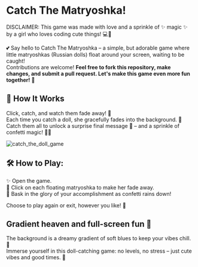 # Catch The Matryoshka! 

DISCLAIMER: This game was made with love and a sprinkle of ✨ magic ✨ by a girl who loves coding cute things! 💻🌸

💕 Say hello to Catch The Matryoshka – a simple, but adorable game where little matryoshkas (Russian dolls) float around your screen, waiting to be caught! <br/>
Contributions are welcome! **Feel free to fork this repository, make changes, and submit a pull request. Let's make this game even more fun together!** 💖 <br/>

## 🌟 How It Works
Click, catch, and watch them fade away! 🐣 <br/>
Each time you catch a doll, she gracefully fades into the background. 🌈 <br/>
Catch them all to unlock a surprise final message 🎉 – and a sprinkle of confetti magic! 🎊✨ <br/>

![catch_the_doll_game](https://github.com/user-attachments/assets/d86de3c5-caca-405b-8692-00ae553bab34)

## 🛠 How to Play:
✨ Open the game. <br/>
🎯 Click on each floating matryoshka to make her fade away. <br/>
🎉 Bask in the glory of your accomplishment as confetti rains down! <br/>

Choose to play again or exit, however you like! 👑 <br/>

## Gradient heaven and full-screen fun 🌈 <br/>
The background is a dreamy gradient of soft blues to keep your vibes chill. 🌸 <br/>
Immerse yourself in this doll-catching game: no levels, no stress – just cute vibes and good times. 💖
